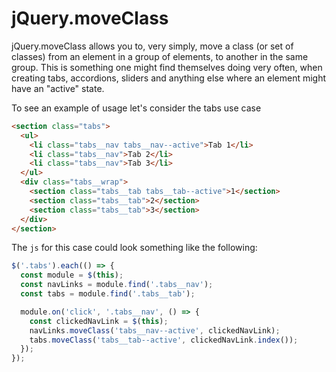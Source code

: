 jQuery.moveClass
================

jQuery.moveClass allows you to, very simply, move a class (or set of classes) from an element in a group of
elements, to another in the same group. This is something one might find themselves doing very often, when creating
tabs, accordions, sliders and anything else where an element might have an "active" state.

To see an example of usage let's consider the tabs use case

```html
<section class="tabs">
  <ul>
    <li class="tabs__nav tabs__nav--active">Tab 1</li>
    <li class="tabs__nav">Tab 2</li>
    <li class="tabs__nav">Tab 3</li>
  </ul>
  <div class="tabs__wrap">
    <section class="tabs__tab tabs__tab--active">1</section>
    <section class="tabs__tab">2</section>
    <section class="tabs__tab">3</section>
  </div>
</section>
```

The `js` for this case could look something like the following:

```javascript
$('.tabs').each(() => {
  const module = $(this);
  const navLinks = module.find('.tabs__nav');
  const tabs = module.find('.tabs__tab');

  module.on('click', '.tabs__nav', () => {
    const clickedNavLink = $(this);
    navLinks.moveClass('tabs__nav--active', clickedNavLink);
    tabs.moveClass('tabs__tab--active', clickedNavLink.index());
  });
});
```

